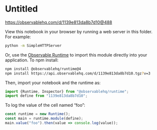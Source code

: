 # Untitled

https://observablehq.com/d/1139e813da8b7d10@488

View this notebook in your browser by running a web server in this folder. For
example:

~~~sh
python -m SimpleHTTPServer
~~~

Or, use the [Observable Runtime](https://github.com/observablehq/runtime) to
import this module directly into your application. To npm install:

~~~sh
npm install @observablehq/runtime@4
npm install https://api.observablehq.com/d/1139e813da8b7d10.tgz?v=3
~~~

Then, import your notebook and the runtime as:

~~~js
import {Runtime, Inspector} from "@observablehq/runtime";
import define from "1139e813da8b7d10";
~~~

To log the value of the cell named “foo”:

~~~js
const runtime = new Runtime();
const main = runtime.module(define);
main.value("foo").then(value => console.log(value));
~~~
